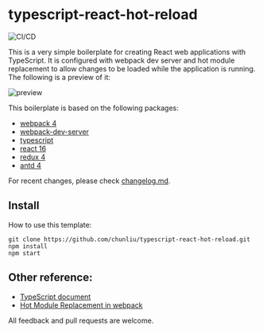 # typescript-react-hot-reload

![CI/CD](https://github.com/chunliu/typescript-react-hot-reload/workflows/CI/CD/badge.svg)

This is a very simple boilerplate for creating React web applications with TypeScript. It is configured with webpack dev server and hot module replacement to allow changes to be loaded while the application is running. The following is a preview of it:

![preview](preview.png)

This boilerplate is based on the following packages:

* [webpack 4](https://webpack.js.org/)
* [webpack-dev-server](https://github.com/webpack/webpack-dev-server)
* [typescript](http://www.typescriptlang.org/)
* [react 16](https://reactjs.org/)
* [redux 4](https://redux.js.org/introduction)
* [antd 4](https://github.com/ant-design/ant-design/issues/21656)

For recent changes, please check [changelog.md](./CHANGELOG.md).

## Install

How to use this template:

```shell
git clone https://github.com/chunliu/typescript-react-hot-reload.git
npm install
npm start
```

## Other reference:

* [TypeScript document](https://www.typescriptlang.org/docs/handbook/react-&-webpack.html)
* [Hot Module Replacement in webpack](https://webpack.js.org/concepts/hot-module-replacement/)

All feedback and pull requests are welcome.
